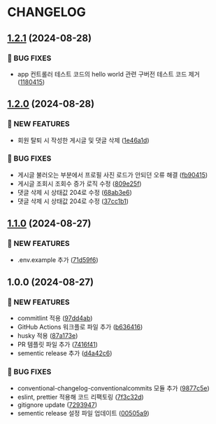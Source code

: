 # CHANGELOG

## [1.2.1](https://github.com/startup-life/nest-backend/compare/v1.2.0...v1.2.1) (2024-08-28)

### 🐛 BUG FIXES

* app 컨트롤러 테스트 코드의 hello world 관련 구버전 테스트 코드 제거 ([1180415](https://github.com/startup-life/nest-backend/commit/118041506e2dedac950b26abb6de915bcb85892b))

## [1.2.0](https://github.com/startup-life/nest-backend/compare/v1.1.0...v1.2.0) (2024-08-28)

### 🚀 NEW FEATURES

* 회원 탈퇴 시 작성한 게시글 및 댓글 삭제 ([1e46a1d](https://github.com/startup-life/nest-backend/commit/1e46a1d6bc24f06f3fdc92880b99e7ee63fdd5ef))

### 🐛 BUG FIXES

* 게시글 불러오는 부분에서 프로필 사진 로드가 안되던 오류 해결 ([fb90415](https://github.com/startup-life/nest-backend/commit/fb90415ab5f42cf235b9b35202bdd81f82668be7))
* 게시글 조회시 조회수 증가 로직 수정 ([809e25f](https://github.com/startup-life/nest-backend/commit/809e25f32abc8ba11e3902d0435f4c188ca62ae3))
* 댓글 삭제 시 상태값 204로 수정 ([68ab3e6](https://github.com/startup-life/nest-backend/commit/68ab3e636ed58ad90ccc2ea2fd86c51ca6ab17b9))
* 댓글 삭제 시 상태값 204로 수정 ([37cc1b1](https://github.com/startup-life/nest-backend/commit/37cc1b1a24f455b51ae1cba8bdac190c7ec1bf48))

## [1.1.0](https://github.com/startup-life/nest-backend/compare/v1.0.0...v1.1.0) (2024-08-27)

### 🚀 NEW FEATURES

* .env.example 추가 ([71d59f6](https://github.com/startup-life/nest-backend/commit/71d59f68be6cca7fe2141cf9f6a7ebae689b6697))

## 1.0.0 (2024-08-27)

### 🚀 NEW FEATURES

* commitlint 적용 ([97dd4ab](https://github.com/startup-life/nest-backend/commit/97dd4ab53441595d902ede3b732e8067a8ceb70f))
* GitHub Actions 워크플로 파일 추가 ([b636416](https://github.com/startup-life/nest-backend/commit/b636416ac8a848e849d12f7faca2f61ffc9e6188))
* husky 적용 ([87a173e](https://github.com/startup-life/nest-backend/commit/87a173ede6ccf252c373f739884ee138c16e715f))
* PR 템플릿 파일 추가 ([7416f41](https://github.com/startup-life/nest-backend/commit/7416f412db465a94ec88547c39cab1aa667934d2))
* sementic release 추가 ([d4a42c6](https://github.com/startup-life/nest-backend/commit/d4a42c632004e9f820c53b35183a0c7c346ad048))

### 🐛 BUG FIXES

* conventional-changelog-conventionalcommits 모듈 추가 ([9877c5e](https://github.com/startup-life/nest-backend/commit/9877c5e667d05b7f0969f33682a4f71ff7b61bc5))
* eslint, prettier 적용해 코드 리팩토링 ([7f3c32d](https://github.com/startup-life/nest-backend/commit/7f3c32df8df284f91084725f9f9612ea5779a2e6))
* gitignore update ([7293947](https://github.com/startup-life/nest-backend/commit/7293947c649c1be5bc7f1ef6b8142d6d09125e49))
* sementic release 설정 파일 업데이트 ([00505a9](https://github.com/startup-life/nest-backend/commit/00505a9e1cf5ebaa07509b686d76d38604c63d33))
